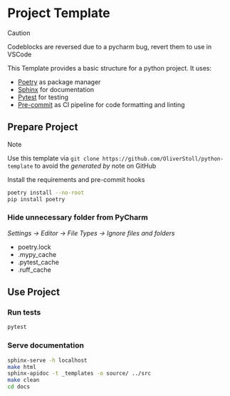 # Project Template
> [!Caution]
> Codeblocks are reversed due to a pycharm bug, revert them to use in VSCode

This Template provides a basic structure for a python project.
It uses:
- [Poetry](https://python-poetry.org/) as package manager
- [Sphinx](https://www.sphinx-doc.org/en/master/) for documentation
- [Pytest](https://docs.pytest.org/en/stable/) for testing
- [Pre-commit](https://pre-commit.com/) as CI pipeline for code formatting and linting

## Prepare Project
> [!NOTE]
> Use this template via `git clone https://github.com/OliverStoll/python-template` to avoid the *generated by* note on GitHub 

Install the requirements and pre-commit hooks 
```bash
poetry install --no-root
pip install poetry
```

### Hide unnecessary folder from PyCharm
*Settings -> Editor -> File Types -> Ignore files and folders*
- poetry.lock
- .mypy_cache
- .pytest_cache
- .ruff_cache

## Use Project

### Run tests
```bash
pytest
```

### Serve documentation
```bash
sphinx-serve -h localhost
make html
sphinx-apidoc -t _templates -o source/ ../src
make clean
cd docs
```
